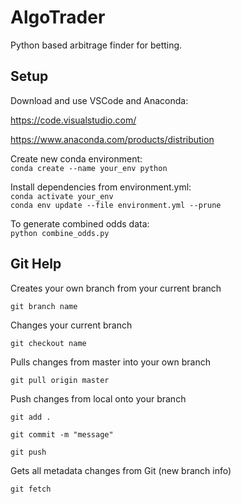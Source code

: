 # AlgoTrader

Python based arbitrage finder for betting.

## Setup

Download and use VSCode and Anaconda:

https://code.visualstudio.com/

https://www.anaconda.com/products/distribution

Create new conda environment:  
`conda create --name your_env python`

Install dependencies from environment.yml:  
`conda activate your_env`  
`conda env update --file environment.yml --prune`

To generate combined odds data:  
`python combine_odds.py`


## Git Help

Creates your own branch from your current branch

`git branch name`


Changes your current branch

`git checkout name`


Pulls changes from master into your own branch

`git pull origin master`


Push changes from local onto your branch

`git add .`

`git commit -m "message"`

`git push`


Gets all metadata changes from Git (new branch info)

`git fetch`
